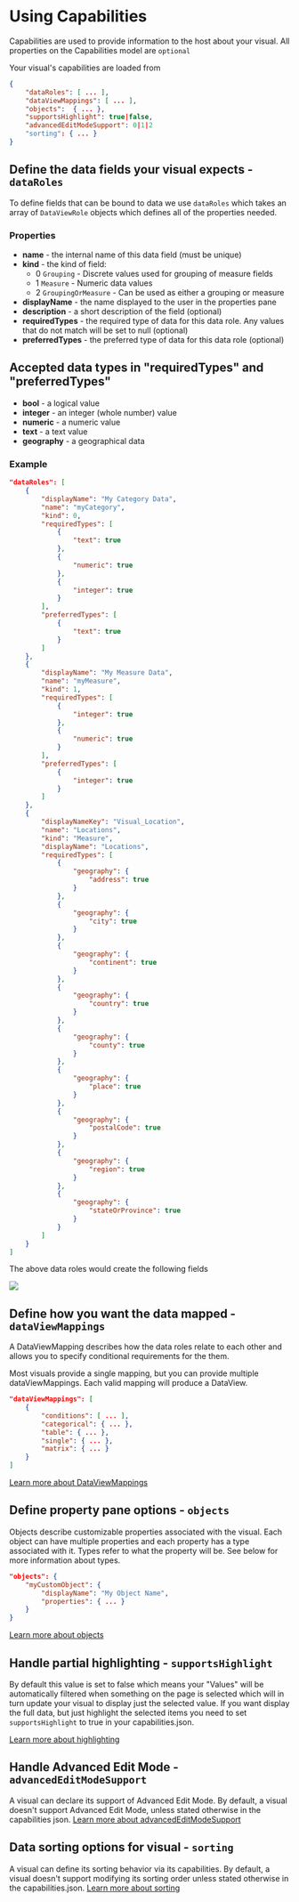 # Using Capabilities

Capabilities are used to provide information to the host about your visual. All properties on the Capabilities model are ```optional```

Your visual's capabilities are loaded from

```json
{
    "dataRoles": [ ... ],
    "dataViewMappings": [ ... ],
    "objects":  { ... },
    "supportsHighlight": true|false,
	"advancedEditModeSupport": 0|1|2
    "sorting": { ... }
}

```


## Define the data fields your visual expects - `dataRoles`

To define fields that can be bound to data we use `dataRoles` which takes an array of `DataViewRole` objects which defines all of the properties needed.

### Properties

* **name** - the internal name of this data field (must be unique)
* **kind** - the kind of field:
    * 0 `Grouping` - Discrete values used for grouping of measure fields
    * 1 `Measure` - Numeric data values 
    * 2 `GroupingOrMeasure` - Can be used as either a grouping or measure
* **displayName** - the name displayed to the user in the properties pane
* **description** - a short description of the field (optional)
* **requiredTypes** - the required type of data for this data role. Any values that do not match will be set to null (optional)
* **preferredTypes** - the preferred type of data for this data role (optional)

## Accepted data types in "requiredTypes" and "preferredTypes"

* **bool** - a logical value
* **integer** - an integer (whole number) value
* **numeric** - a numeric value
* **text** - a text value
* **geography** - a geographical data

### Example

```json
"dataRoles": [
    {
        "displayName": "My Category Data",
        "name": "myCategory",
        "kind": 0,
        "requiredTypes": [
            {
                "text": true
            },
            {
                "numeric": true
            },
            {
                "integer": true
            }
        ],
        "preferredTypes": [
            {
                "text": true
            }
        ]
    },
    {
        "displayName": "My Measure Data",
        "name": "myMeasure",
        "kind": 1,
        "requiredTypes": [
            {
                "integer": true
            },
            {
                "numeric": true
            }
        ],
        "preferredTypes": [
            {
                "integer": true
            }
        ]
    },
    {
        "displayNameKey": "Visual_Location",
        "name": "Locations",
        "kind": "Measure",
        "displayName": "Locations",
        "requiredTypes": [
            {
                "geography": {
                    "address": true
                }
            },
            {
                "geography": {
                    "city": true
                }
            },
            {
                "geography": {
                    "continent": true
                }
            },
            {
                "geography": {
                    "country": true
                }
            },
            {
                "geography": {
                    "county": true
                }
            },
            {
                "geography": {
                    "place": true
                }
            },
            {
                "geography": {
                    "postalCode": true
                }
            },
            {
                "geography": {
                    "region": true
                }
            },
            {
                "geography": {
                    "stateOrProvince": true
                }
            }
        ]
    }
]
```


The above data roles would create the following fields

![](../images/DataRoleDisplay.png)


## Define how you want the data mapped - `dataViewMappings`

A DataViewMapping describes how the data roles relate to each other and allows you to specify conditional requirements for the them.

Most visuals provide a single mapping, but you can provide multiple dataViewMappings. Each valid mapping will produce a DataView. 

```json
"dataViewMappings": [
    {
        "conditions": [ ... ],
        "categorical": { ... },
        "table": { ... },
        "single": { ... },
        "matrix": { ... }
    }
]
```

[Learn more about DataViewMappings](DataViewMappings.md)


## Define property pane options - `objects`

Objects describe customizable properties associated with the visual.
Each object can have multiple properties and each property has a type associated with it.
Types refer to what the property will be. See below for more information about types.

```json
"objects": {
    "myCustomObject": {
        "displayName": "My Object Name",
        "properties": { ... }
    }
}
```

[Learn more about objects](Objects.md)

## Handle partial highlighting - `supportsHighlight`

By default this value is set to false which means your "Values" will be automatically filtered when something on the page is selected which will in turn update your visual to display just the selected value. If you want display the full data, but just highlight the selected items you need to set `supportsHighlight` to true in your capabilities.json.

[Learn more about highlighting](Highlighting.md)

## Handle Advanced Edit Mode - `advancedEditModeSupport`

A visual can declare its support of Advanced Edit Mode.
By default, a visual doesn't support Advanced Edit Mode, unless stated otherwise in the capabilities json.
[Learn more about advancedEditModeSupport](AdvancedEditMode.md)

## Data sorting options for visual - `sorting`

A visual can define its sorting behavior via its capabilities.
By default, a visual doesn't support modifying its sorting order unless stated otherwise in the capabilities.json.
[Learn more about sorting](Sorting.md)

